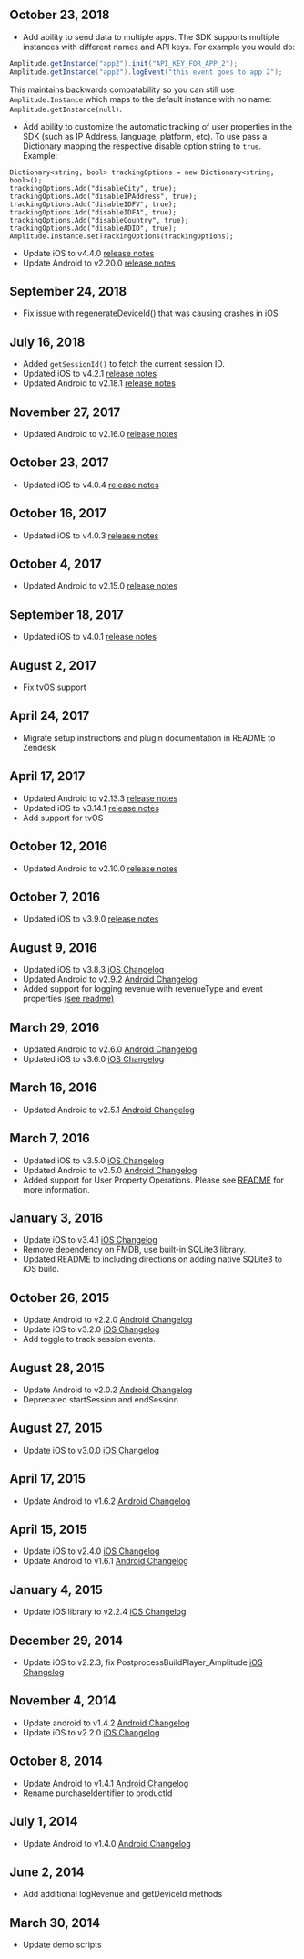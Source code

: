 ## October 23, 2018
* Add ability to send data to multiple apps. The SDK supports multiple instances with different names and API keys. For example you would do:
```c#
Amplitude.getInstance("app2").init("API_KEY_FOR_APP_2");
Amplitude.getInstance("app2").logEvent("this event goes to app 2");
```
This maintains backwards compatability so you can still use `Amplitude.Instance` which maps to the default instance with no name: `Amplitude.getInstance(null)`.
* Add ability to customize the automatic tracking of user properties in the SDK (such as IP Address, language, platform, etc). To use pass a Dictionary mapping the respective disable option string to `true`. Example:
```
Dictionary<string, bool> trackingOptions = new Dictionary<string, bool>();
trackingOptions.Add("disableCity", true);
trackingOptions.Add("disableIPAddress", true);
trackingOptions.Add("disableIDFV", true);
trackingOptions.Add("disableIDFA", true);
trackingOptions.Add("disableCountry", true);
trackingOptions.Add("disableADID", true);
Amplitude.Instance.setTrackingOptions(trackingOptions);
```
* Update iOS to v4.4.0 [release notes](https://github.com/amplitude/Amplitude-iOS/releases/latest)
* Update Android to v2.20.0 [release notes](https://github.com/amplitude/Amplitude-Android/releases/latest)

## September 24, 2018
* Fix issue with regenerateDeviceId() that was causing crashes in iOS

## July 16, 2018
* Added `getSessionId()` to fetch the current session ID.
* Updated iOS to v4.2.1 [release notes](https://github.com/amplitude/Amplitude-iOS/releases/latest)
* Updated Android to v2.18.1 [release notes](https://github.com/amplitude/Amplitude-Android/releases/latest)

## November 27, 2017
* Updated Android to v2.16.0 [release notes](https://github.com/amplitude/Amplitude-Android/releases/latest)

## October 23, 2017
* Updated iOS to v4.0.4 [release notes](https://github.com/amplitude/Amplitude-iOS/releases/latest)

## October 16, 2017
* Updated iOS to v4.0.3 [release notes](https://github.com/amplitude/Amplitude-iOS/releases/latest)

## October 4, 2017
* Updated Android to v2.15.0 [release notes](https://github.com/amplitude/Amplitude-Android/releases/latest)

## September 18, 2017
* Updated iOS to v4.0.1 [release notes](https://github.com/amplitude/Amplitude-iOS/releases)

## August 2, 2017
* Fix tvOS support

## April 24, 2017
* Migrate setup instructions and plugin documentation in README to Zendesk

## April 17, 2017
* Updated Android to v2.13.3 [release notes](https://github.com/amplitude/Amplitude-Android/blob/master/CHANGELOG.md)
* Updated iOS to v3.14.1 [release notes](https://github.com/amplitude/Amplitude-iOS/blob/master/CHANGELOG.md)
* Add support for tvOS

## October 12, 2016
* Updated Android to v2.10.0 [release notes](https://github.com/amplitude/Amplitude-Android/releases/tag/v2.10.0)

## October 7, 2016
* Updated iOS to v3.9.0 [release notes](https://github.com/amplitude/Amplitude-iOS/releases/tag/v3.9.0)

## August 9, 2016
* Updated iOS to v3.8.3 [iOS Changelog](https://github.com/amplitude/Amplitude-iOS/blob/master/CHANGELOG.md)
* Updated Android to v2.9.2 [Android Changelog](https://github.com/amplitude/Amplitude-Android/blob/master/CHANGELOG.md)
* Added support for logging revenue with revenueType and event properties [(see readme)](https://github.com/amplitude/unity-plugin#tracking-revenue)

## March 29, 2016
* Updated Android to v2.6.0 [Android Changelog](https://github.com/amplitude/Amplitude-Android/blob/master/CHANGELOG.md)
* Updated iOS to v3.6.0 [iOS Changelog](https://github.com/amplitude/Amplitude-iOS/blob/master/CHANGELOG.md)

## March 16, 2016
* Updated Android to v2.5.1 [Android Changelog](https://github.com/amplitude/Amplitude-Android/blob/master/CHANGELOG.md)

## March 7, 2016
* Updated iOS to v3.5.0 [iOS Changelog](https://github.com/amplitude/Amplitude-iOS/blob/master/CHANGELOG.md)
* Updated Android to v2.5.0 [Android Changelog](https://github.com/amplitude/Amplitude-Android/blob/master/CHANGELOG.md)
* Added support for User Property Operations. Please see [README](https://github.com/amplitude/unity-plugin#user-properties-and-user-property-operations) for more information.

## January 3, 2016
* Update iOS to v3.4.1 [iOS Changelog](https://github.com/amplitude/Amplitude-iOS/blob/master/CHANGELOG.md)
* Remove dependency on FMDB, use built-in SQLite3 library.
* Updated README to including directions on adding native SQLite3 to iOS build.

## October 26, 2015
* Update Android to v2.2.0 [Android Changelog](https://github.com/amplitude/Amplitude-Android/blob/master/CHANGELOG.md)
* Update iOS to v3.2.0 [iOS Changelog](https://github.com/amplitude/Amplitude-iOS/blob/master/CHANGELOG.md)
* Add toggle to track session events.

## August 28, 2015
* Update Android to v2.0.2 [Android Changelog](https://github.com/amplitude/Amplitude-Android/blob/master/CHANGELOG.md)
* Deprecated startSession and endSession

## August 27, 2015
* Update iOS to v3.0.0 [iOS Changelog](https://github.com/amplitude/Amplitude-iOS/blob/master/CHANGELOG.md)

## April 17, 2015
* Update Android to v1.6.2 [Android Changelog](https://github.com/amplitude/Amplitude-Android/blob/master/CHANGELOG.md)

## April 15, 2015
* Update iOS to v2.4.0 [iOS Changelog](https://github.com/amplitude/Amplitude-iOS/blob/master/CHANGELOG.md)
* Update Android to v1.6.1 [Android Changelog](https://github.com/amplitude/Amplitude-Android/blob/master/CHANGELOG.md)

## January 4, 2015
* Update iOS library to v2.2.4 [iOS Changelog](https://github.com/amplitude/Amplitude-iOS/blob/master/CHANGELOG.md)

## December 29, 2014
* Update iOS to v2.2.3, fix PostprocessBuildPlayer_Amplitude [iOS Changelog](https://github.com/amplitude/Amplitude-iOS/blob/master/CHANGELOG.md)

## November 4, 2014
* Update android to v1.4.2 [Android Changelog](https://github.com/amplitude/Amplitude-Android/blob/master/CHANGELOG.md)
* Update iOS to v2.2.0 [iOS Changelog](https://github.com/amplitude/Amplitude-iOS/blob/master/CHANGELOG.md)

## October 8, 2014
* Update Android to v1.4.1 [Android Changelog](https://github.com/amplitude/Amplitude-Android/blob/master/CHANGELOG.md)
* Rename purchaseIdentifier to productId

## July 1, 2014
* Update Android to v1.4.0 [Android Changelog](https://github.com/amplitude/Amplitude-Android/blob/master/CHANGELOG.md)

## June 2, 2014
* Add additional logRevenue and getDeviceId methods

## March 30, 2014
* Update demo scripts

